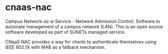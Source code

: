 # cnaas-nac
Campus Network-as-a-Service - Network Admission Control. Software to automate management of a campus network (LAN). This is an open source software developed as part of SUNETs managed service.

CNaaS NAC provides a way for clients to authenticate themselves using IEEE 802.1X with MAB as a fallback mechanism.
